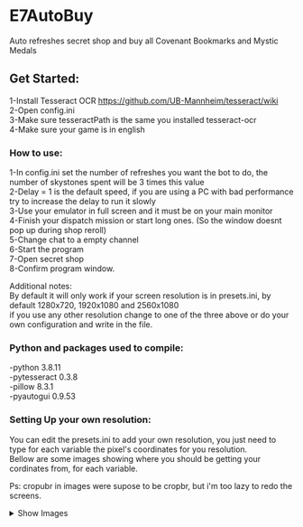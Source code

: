 # E7AutoBuy

Auto refreshes secret shop and buy all Covenant Bookmarks and Mystic Medals  
  
## Get Started:  
1-Install Tesseract OCR https://github.com/UB-Mannheim/tesseract/wiki  
2-Open config.ini  
3-Make sure tesseractPath is the same you installed tesseract-ocr  
4-Make sure your game is in english  
  
### How to use:  
1-In config.ini set the number of refreshes you want the bot to do, the number of skystones spent will be 3 times this value  
2-Delay = 1 is the default speed, if you are using a PC with bad performance try to increase the delay to run it slowly  
3-Use your emulator in full screen and it must be on your main monitor  
4-Finish your dispatch mission or start long ones. (So the window doesnt pop up during shop reroll)  
5-Change chat to a empty channel  
6-Start the program  
7-Open secret shop  
8-Confirm program window.  
  
Additional notes:  
By default it will only work if your screen resolution is in presets.ini, by default 1280x720, 1920x1080 and 2560x1080  
if you use any other resolution change to one of the three above or do your own configuration and write in the file.  
  
### Python and packages used to compile:  
-python 3.8.11  
-pytesseract 0.3.8  
-pillow 8.3.1  
-pyautogui 0.9.53  
  
 ### Setting Up your own resolution:  
 You can edit the presets.ini to add your own resolution, you just need to type for each variable the pixel's coordinates for you resolution.  
 Bellow are some images showing where you should be getting your cordinates from, for each variable.  
 
 Ps: cropubr in images were supose to be cropbr, but i'm too lazy to redo the screens.  
   
 <details><summary>Show Images</summary>  
  
Open up each image to see better the marked pixel  

![1](https://user-images.githubusercontent.com/54269537/131053834-5c2f2efb-09cc-44f0-8692-d1758e5252b7.png)  
  
![2](https://user-images.githubusercontent.com/54269537/131054917-0ba0246b-ad83-4f32-ad44-b41c0cd866a5.png)  
  
![3](https://user-images.githubusercontent.com/54269537/131054932-3c4f4c5e-1f61-4b22-80b9-d96fa14c02ad.png)  
   
![4](https://user-images.githubusercontent.com/54269537/131054955-8722a72b-cfa0-4246-92e9-0cc37cbd1db9.png)

</details>
